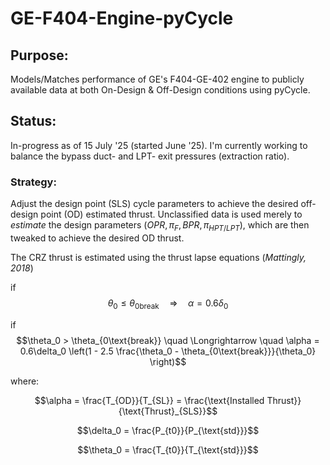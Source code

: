 # GE-F404-Engine-pyCycle
## Purpose:
Models/Matches performance of GE's F404-GE-402 engine to publicly available data at both On-Design & Off-Design conditions using pyCycle.

## Status:
In-progress as of 15 July '25 (started June '25). I'm currently working to balance the bypass duct- and LPT- exit pressures (extraction ratio).

### Strategy:
Adjust the design point (SLS) cycle parameters to achieve the desired off-design point (OD) estimated thrust. Unclassified data is used merely to _estimate_ the design parameters $(OPR, \pi_F, BPR, \pi_{HPT/LPT})$, which are then tweaked to achieve the desired OD thrust.

The CRZ thrust is estimated using the thrust lapse equations (_Mattingly, 2018_)

if $$\theta_0 \leq \theta_{0\text{break}} \quad \Longrightarrow \quad \alpha = 0.6\delta_0 $$

if $$\theta_0 > \theta_{0\text{break}} \quad \Longrightarrow \quad \alpha = 0.6\delta_0 \left(1 - 2.5 \frac{\theta_0 - \theta_{0\text{break}}}{\theta_0} \right)$$

where:

$$\alpha = \frac{T_{OD}}{T_{SL}} = \frac{\text{Installed Thrust}}{\text{Thrust}_{SLS}}$$

$$\delta_0 = \frac{P_{t0}}{P_{\text{std}}}$$

$$\theta_0 = \frac{T_{t0}}{T_{\text{std}}}$$

